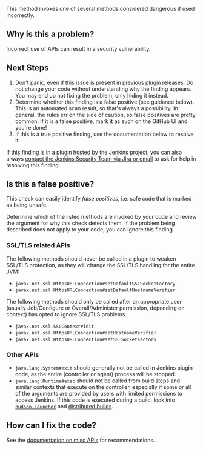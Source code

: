 This method invokes one of several methods considered dangerous if used incorrectly.

## Why is this a problem?

Incorrect use of APIs can result in a security vulnerability.

## Next Steps

<!-- Generic section used in all findings -->

1. Don't panic, even if this issue is present in previous plugin releases. Do not change your code without understanding why the finding appears. You may end up not fixing the problem, only hiding it instead.
2. Determine whether this finding is a false positive (see guidance below). This is an automated scan result, so that's always a possibility. In general, the rules err on the side of caution, so false positives are pretty common. If it is a false positive, mark it as such on the GitHub UI and you're done!
3. If this is a true positive finding, use the documentation below to resolve it.

If this finding is in a plugin hosted by the Jenkins project, you can also always [contact the Jenkins Security Team via Jira or email](https://www.jenkins.io/security/#reporting-vulnerabilities) to ask for help in resolving this finding.

## Is this a false positive?

This check can easily identify _false positives_, i.e. safe code that is marked as being unsafe.

Determine which of the listed methods are invoked by your code and review the argument for why this check detects them. If the problem being described does not apply to your code, you can ignore this finding.

### SSL/TLS related APIs

The following methods should never be called in a plugin to weaken SSL/TLS protection, as they will change the SSL/TLS handling for the entire JVM:

* `javax.net.ssl.HttpsURLConnection#setDefaultSSLSocketFactory`
* `javax.net.ssl.HttpsURLConnection#setDefaultHostnameVerifier`

The following methods should only be called after an appropriate user (usually Job/Configure or Overall/Administer permission, depending on context) has opted to ignore SSL/TLS problems.

* `javax.net.ssl.SSLContext#init`
* `javax.net.ssl.HttpsURLConnection#setHostnameVerifier`
* `javax.net.ssl.HttpsURLConnection#setSSLSocketFactory`

### Other APIs

* `java.lang.System#exit` should generally not be called in Jenkins plugin code, as the entire (controller or agent) process will be stopped.
* `java.lang.Runtime#exec` should not be called from build steps and similar contexts that execute on the controller, especially if some or all of the arguments are provided by users with limited permissions to access Jenkins. If this code is executed during a build, look into [`hudson.Launcher`](https://javadoc.jenkins.io/hudson/Launcher.html) and [distributed builds](https://www.jenkins.io/doc/developer/distributed-builds/).

## How can I fix the code?

See the [documentation on misc APIs](https://www.jenkins.io/doc/developer/security/misc/) for recommendations.

